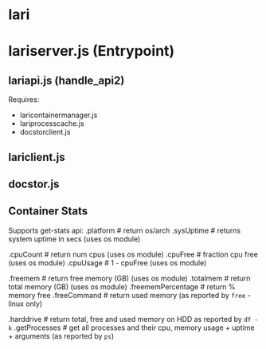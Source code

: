 # lari

# lariserver.js (Entrypoint)


## lariapi.js (handle_api2)
Requires:

- laricontainermanager.js
- lariprocesscache.js
- docstorclient.js   


## lariclient.js


## docstor.js

## Container Stats
Supports get-stats api:
.platform   # return os/arch
.sysUptime  # returns system uptime in secs (uses os module)

.cpuCount   # return num cpus (uses os module)
.cpuFree    # fraction cpu free (uses os module)
.cpuUsage   # 1 - cpuFree (uses os module)

.freemem    # return free memory (GB) (uses os module)
.totalmem   # return total memory (GB) (uses os module)
.freememPercentage # return % memory free
.freeCommand       # return used memory (as reported by `free` - linux only)

.harddrive     # return total, free and used memory on HDD as reported by `df -k`
.getProcesses  # get all processes and their cpu, memory usage + uptime + arguments (as reported by `ps`)
